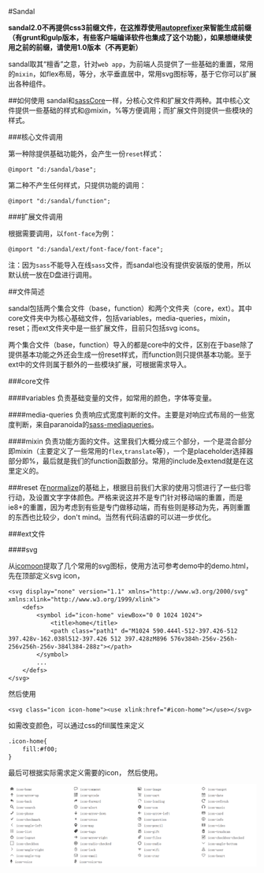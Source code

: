 #Sandal

**sandal2.0不再提供css3前缀文件，在这推荐使用[autoprefixer](https://github.com/postcss/autoprefixer)来智能生成前缀（有grunt和gulp版本，有些客户端编译软件也集成了这个功能），如果想继续使用之前的前缀，请使用1.0版本（不再更新）**

sandal取其“檀香”之意，针对`web app`，为前端人员提供了一些基础的重置，常用的`mixin`，如flex布局，等分，水平垂直居中，常用svg图标等，基于它你可以扩展出各种组件。

##如何使用
sandal和[sassCore](https://github.com/marvin1023/sassCore)一样，分核心文件和扩展文件两种。其中核心文件提供一些基础的样式和@mixin，%等方便调用；而扩展文件则提供一些模块的样式。

###核心文件调用

第一种除提供基础功能外，会产生一份`reset`样式：

	@import "d:/sandal/base";

第二种不产生任何样式，只提供功能的调用：

	@import "d:/sandal/function";

###扩展文件调用

根据需要调用，以`font-face`为例：

	@import "d:/sandal/ext/font-face/font-face";

注：因为`sass`不能导入在线`sass`文件，而sandal也没有提供安装版的使用，所以默认统一放在D盘进行调用。

##文件简述

sandal包括两个集合文件（base，function）和两个文件夹（core，ext）。其中core文件夹中为核心基础文件，包括variables，media-queries，mixin，reset；而ext文件夹中是一些扩展文件，目前只包括svg icons。

两个集合文件（base，function）导入的都是core中的文件，区别在于base除了提供基本功能之外还会生成一份reset样式，而function则只提供基本功能。至于ext中的文件则属于额外的一些模块扩展，可根据需求导入。

###core文件

####variables
负责基础变量的文件，如常用的颜色，字体等变量。

####media-queries
负责响应式宽度判断的文件。主要是对响应式布局的一些宽度判断，来自paranoida的[sass-mediaqueries](https://github.com/paranoida/sass-mediaqueries)。

####mixin
负责功能方面的文件。这里我们大概分成三个部分，一个是混合部分即mixin（主要定义了一些常用的`flex`,`translate`等），一个是placeholder选择器部分即%，最后就是我们的function函数部分。常用的include及extend就是在这里定义的。

###reset
在[normalize](http://necolas.github.io/normalize.css/)的基础上，根据目前我们大家的使用习惯进行了一些归零行动，及设置文字字体颜色。严格来说这并不是专门针对移动端的重置，而是ie8+的重置，因为考虑到有些是专门做移动端，而有些则是移动为先，再则重置的东西也比较少，don't mind。当然有代码洁癖的可以进一步优化。

###ext文件

####svg

从[icomoon](http://icomoon.io)提取了几个常用的svg图标，使用方法可参考demo中的demo.html，先在顶部定义svg icon，

	<svg display="none" version="1.1" xmlns="http://www.w3.org/2000/svg" xmlns:xlink="http://www.w3.org/1999/xlink">
		<defs>
			<symbol id="icon-home" viewBox="0 0 1024 1024">
				<title>home</title>
				<path class="path1" d="M1024 590.444l-512-397.426-512 397.428v-162.038l512-397.426 512 397.428zM896 576v384h-256v-256h-256v256h-256v-384l384-288z"></path>
			</symbol>
			...
		</defs>
	</svg>

然后使用

	<svg class="icon icon-home"><use xlink:href="#icon-home"></use></svg>

如需改变颜色，可以通过css的fill属性来定义

	.icon-home{
		fill:#f00;
	}

最后可根据实际需求定义需要的icon， 然后使用。


![default icon svg](ext/svg/svg-icons.png)

